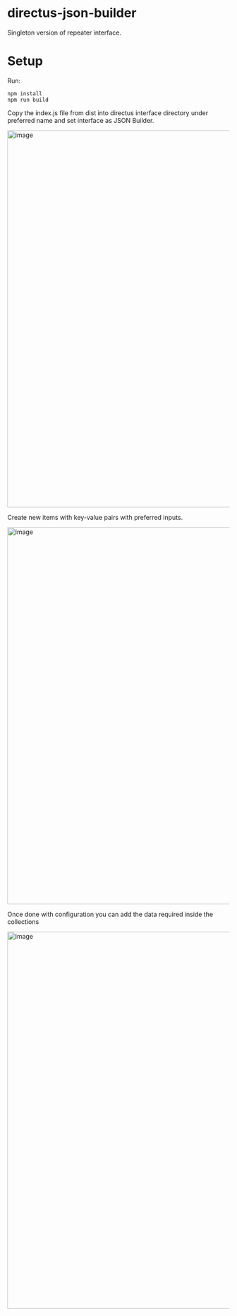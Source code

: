 # directus-json-builder
Singleton version of repeater interface.


# Setup

Run: 

```
npm install
npm run build
```

Copy the index.js file from dist into directus interface directory under preferred name and set interface as JSON Builder.

<img width="854" alt="image" src="https://user-images.githubusercontent.com/56676964/219793609-496fd822-a6b5-488e-a695-14530b011364.png">

Create new items with key-value pairs with preferred inputs.

<img width="854" alt="image" src="https://user-images.githubusercontent.com/56676964/219793766-fef045d1-e57e-4c81-b5fe-90b30de6f177.png">


Once done with configuration you can add the data required inside the collections

<img width="854" alt="image" src="https://user-images.githubusercontent.com/56676964/219793944-0bac2036-95a0-4291-8465-95a90960b334.png">

